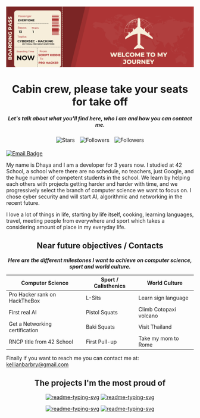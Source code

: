 <p align="center">
    <img src="images/header.png" alt="Welcome to my journey"/>
</p>

<h1 align="center">
    Cabin crew, please take your seats for take off
</h1>

<p align="center">
	<b><i>Let's talk about what you'll find here, who I am and how you can contact me.</i></b><br>
    <img alt="Stars" src="https://img.shields.io/github/stars/kbarbry?style=for-the-badge&labelColor=e6002a&color=ba0022" style="padding: 24px 5px 5px 5px;"/>
    <img alt="Followers" src="https://img.shields.io/github/followers/kbarbry?style=for-the-badge&labelColor=6a20f5&color=5000e6" style="padding: 24px 5px 5px 5px;"/>
    <img alt="Followers" src="https://img.shields.io/badge/Gmail-Contact_Me-green?style=flat-square&logo=gmail&logoColor=FFFFFF&labelColor=3A3B3C&color=62F1CD&link=https%3A%2F%2Fmail.google.com%2Fmail%2F%3Fview%3Dcm%26fs%3D1%26to%3Dkellianbarbry%40gmail.com%26su%3DContact_Github" style="padding: 24px 5px 5px 5px;"/>
</p>

<p align="center">

[![Email Badge]()](mailto:kellianbarbry@gmail.com)

</p>
My name is Dhaya and I am a developer for 3 years now. I studied at 42 School, a school where there are no schedule, no teachers, just Google, and the huge number of competent students in the school. We learn by helping each others with projects getting harder and harder with time, and we progressively select the branch of computer science we want to focus on. I chose cyber security and will start AI, algorithmic and networking in the recent future.

I love a lot of things in life, starting by life itself, cooking, learning languages, travel, meeting people from everywhere and sport which takes a considering amount of place in my everyday life.

<h2 align="center">
    Near future objectives / Contacts
</h2>

<p class="plans" align="center">
    <b><i>Here are the different milestones I want to achieve on computer science, sport and world culture.</i></b>
</p>

| Computer Science               	| Sport / Calisthenics 	| World Culture          	|
|--------------------------------	|----------------------	|------------------------	|
| Pro Hacker rank on HackTheBox  	| L-Sits               	| Learn sign language    	|
| First real AI                  	| Pistol Squats        	| Climb Cotopaxi volcano 	|
| Get a Networking certification 	| Baki Squats          	| Visit Thailand         	|
| RNCP title from 42 School      	| First Pull-up        	| Take my mom to Rome    	|


Finally if you want to reach me you can contact me at: kellianbarbry@gmail.com

<p class="projects">
    <h2 align="center">The projects I'm the most proud of</h2>
    <p align="center">
        <a href="https://github.com/DenverCoder1/readme-typing-svg"><img width="278" src="https://denvercoder1-github-readme-stats.vercel.app/api/pin/?username=kbarbry&repo=RainFall&theme=react&bg_color=1F222E&title_color=F85D7F&hide_border=true&icon_color=F8D866&show_icons=false" alt="readme-typing-svg"></a>
        <a href="https://github.com/DenverCoder1/readme-typing-svg"><img width="278" src="https://denvercoder1-github-readme-stats.vercel.app/api/pin/?username=kbarbry&repo=ft_transcendence&theme=react&bg_color=1F222E&title_color=F85D7F&hide_border=true&icon_color=F8D866&show_icons=false" alt="readme-typing-svg"></a>
    </p>
    <p align="center">
        <a href="https://github.com/DenverCoder1/readme-typing-svg"><img width="278" src="https://denvercoder1-github-readme-stats.vercel.app/api/pin/?username=kbarbry&repo=IoT&theme=react&bg_color=1F222E&title_color=F85D7F&hide_border=true&icon_color=F8D866&show_icons=false" alt="readme-typing-svg"></a>
        <a href="https://github.com/DenverCoder1/readme-typing-svg"><img width="278" src="https://denvercoder1-github-readme-stats.vercel.app/api/pin/?username=kbarbry&repo=SnowCrash&theme=react&bg_color=1F222E&title_color=F85D7F&hide_border=true&icon_color=F8D866&show_icons=false" alt="readme-typing-svg"></a>
    </p>
</p>
